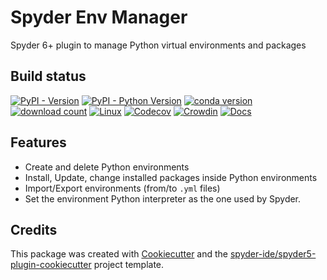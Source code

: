# Spyder Env Manager

Spyder 6+ plugin to manage Python virtual environments and packages

## Build status

[![PyPI - Version](https://img.shields.io/pypi/v/spyder-env-manager.svg)](https://pypi.org/project/spyder-env-manager)
[![PyPI - Python Version](https://img.shields.io/pypi/pyversions/spyder-env-manager.svg)](https://pypi.org/project/spyder-env-manager)
[![conda version](https://img.shields.io/conda/vn/conda-forge/spyder-env-manager.svg)](https://www.anaconda.com/conda-forge/spyder-env-manager)
[![download count](https://img.shields.io/conda/dn/conda-forge/spyder-env-manager.svg)](https://www.anaconda.com/conda-forge/spyder-env-manager)
[![Linux](https://github.com/spyder-ide/spyder-env-manager/workflows/Linux%20tests/badge.svg)](https://github.com/spyder-ide/spyder-env-manager/actions?query=workflow%3A%Linux+tests%22)
[![Codecov](https://codecov.io/gh/spyder-ide/spyder-env-manager/branch/main/graph/badge.svg)](https://codecov.io/gh/spyder-ide/spyder-env-manager)
[![Crowdin](https://badges.crowdin.net/spyder-env-manager/localized.svg)](https://crowdin.com/project/spyder-env-manager)
[![Docs](https://readthedocs.org/projects/spyder-env-manager/badge/?version=latest)](https://spyder-env-manager.readthedocs.io/en/latest/?badge=latest)

## Features

* Create and delete Python environments
* Install, Update, change installed packages inside Python environments
* Import/Export environments (from/to `.yml` files)
* Set the environment Python interpreter as the one used by Spyder.

## Credits

This package was created with [Cookiecutter](https://github.com/audreyr/cookiecutter) and the [spyder-ide/spyder5-plugin-cookiecutter](https://github.com/spyder-ide/spyder5-plugin-cookiecutter) project template.
